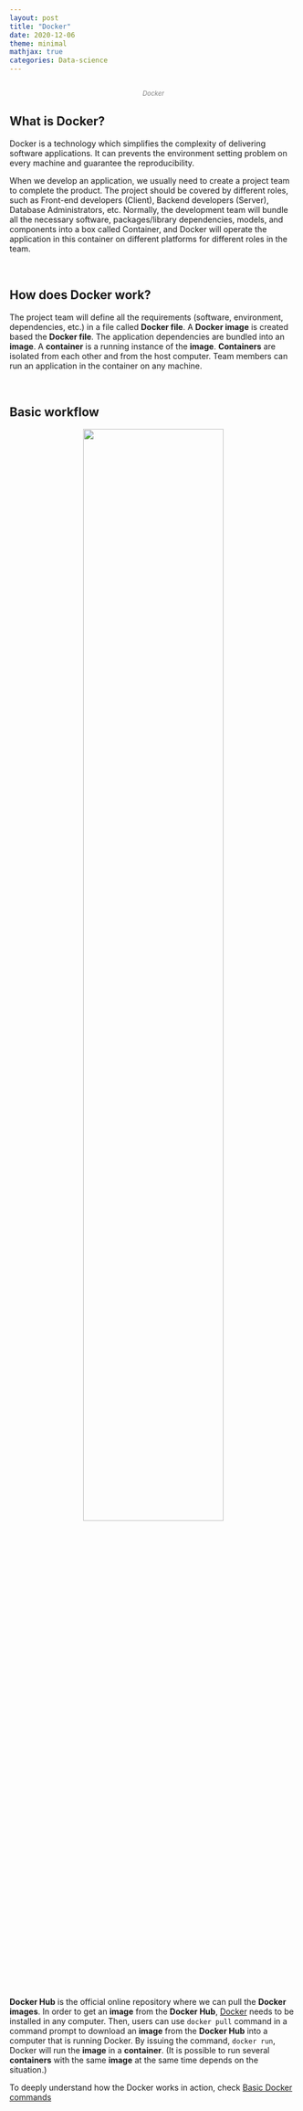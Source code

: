 ```yaml
---
layout: post
title: "Docker"
date: 2020-12-06
theme: minimal
mathjax: true
categories: Data-science
---
```


<div id='top'>
  <p align="center"><img src="{{site.baseurl}}/assets/images/post/data-science/Docker.png" title=""></p>
  <p align="center" style="font-size: 0.8em; color: grey; font-style: italic;">Docker</p>
</div>

## What is Docker? 

Docker is a technology which simplifies the complexity of delivering software applications. It can prevents the environment setting problem on every machine and guarantee the reproducibility.

When we develop an application, we usually need to create a project team to complete the product. The project should be covered by different roles, such as Front-end developers (Client), Backend developers (Server), Database Administrators, etc. Normally, the development team will bundle all the necessary software, packages/library dependencies, models, and components into a box called Container, and Docker will operate the application in this container on different platforms for different roles in the team.

<br>

## How does Docker work?

The project team will define all the requirements (software, environment, dependencies, etc.) in a file called **Docker file**. A **Docker image** is created based the **Docker file**. The application dependencies are bundled into an **image**. A **container** is a running instance of the **image**. **Containers** are isolated from each other and from the host computer. Team members can run an application in the container on any machine. 

<br>

## Basic workflow

<p align="center"><img style="width: 70%" src="{{site.baseurl}}/assets/images/post/data-science/docker_workflow.png" title=""></p>

**Docker Hub** is the official online repository where we can pull the **Docker images**. In order to get an **image** from the **Docker Hub**, <a href="https://docs.docker.com/get-docker/">Docker</a> needs to be installed in any computer. Then, users can use `docker pull` command in a command prompt to download an **image** from the **Docker Hub** into a computer that is running Docker. By issuing the command, `docker run`, Docker will run the **image** in a **container**. (It is possible to run several **containers** with the same **image** at the same time depends on the situation.)

To deeply understand how the Docker works in action, check <a href="https://github.com/bing020815/Docker/blob/master/Docker-Basic-Commands.md#the-basics">Basic Docker commands</a>
<br>

